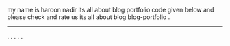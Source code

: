 my name is haroon nadir its all about blog portfolio code given below and please check and rate us its all about blog blog-portfolio . 
<hr>
.
.
.
.
.
